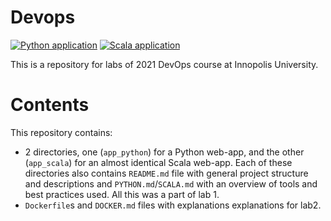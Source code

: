 # Devops
[![Python application](https://github.com/nikololiahim/devops/actions/workflows/python-app.yml/badge.svg)](https://github.com/nikololiahim/devops/actions/workflows/python-app.yml)
[![Scala application](https://github.com/nikololiahim/devops/actions/workflows/scala-application.yml/badge.svg)](https://github.com/nikololiahim/devops/actions/workflows/scala-application.yml)

This is a repository for labs of 2021 DevOps course at Innopolis University.

# Contents
This repository contains:
- 2 directories, one (`app_python`) for a Python web-app,
  and the other (`app_scala`) for an almost identical Scala web-app.
  Each of these directories also contains `README.md` file with general project structure and descriptions
  and `PYTHON.md`/`SCALA.md` with an overview of tools and best practices used.
  All this was a part of lab 1.
- `Dockerfile`s and `DOCKER.md` files with explanations explanations for lab2.
